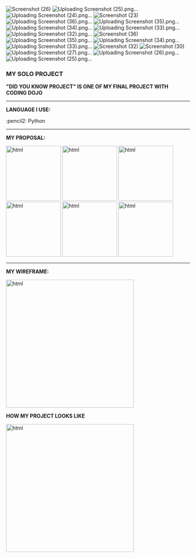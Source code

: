 ![Screenshot (26)](https://github.com/TanapaPalmer/SOLO-PROJECT/assets/119079803/82272e9d-5bcb-4941-8c5c-ed0ffa646241)
![Uploading Screenshot (25).png…]()
![Uploading Screenshot (24).png…]()
![Screenshot (23)](https://github.com/TanapaPalmer/SOLO-PROJECT/assets/119079803/688cf06b-0ada-492c-b250-6eed72d80cd1)
![Uploading Screenshot (36).png…]()
![Uploading Screenshot (35).png…]()
![Uploading Screenshot (34).png…]()
![Uploading Screenshot (33).png…]()
![Uploading Screenshot (32).png…]()
![Screenshot (36)](https://github.com/TanapaPalmer/SOLO-PROJECT/assets/119079803/60468ef2-5312-4fd6-a190-1f15c36a1310)
![Uploading Screenshot (35).png…]()
![Uploading Screenshot (34).png…]()
![Uploading Screenshot (33).png…]()
![Screenshot (32)](https://github.com/TanapaPalmer/SOLO-PROJECT/assets/119079803/66500469-33c9-406d-a926-263d798f2949)
![Screenshot (30)](https://github.com/TanapaPalmer/SOLO-PROJECT/assets/119079803/e00fde8d-6f58-4f2e-9618-7c50ea7dc6dc)
![Uploading Screenshot (27).png…]()
![Uploading Screenshot (26).png…]()
![Uploading Screenshot (25).png…]()
<div>
  <h3>MY SOLO PROJECT</h3>
  <p><strong>"DID YOU KNOW PROJECT" IS ONE OF MY FINAL PROJECT WITH CODING DOJO</strong></p>

  <hr>

  <div>
    <p><strong>LANGUAGE I USE:</strong></p>
    <p>:pencil2: Python</p>
  </div>

  <hr>

  <div>
    <p><strong>MY PROPOSAL:</strong></p>
    <img src="https://github.com/TanapaPalmer/SOLO-PROJECT/assets/119079803/c585cf5a-c3a8-45e2-a153-d9916a1cb2f2" alt="html" height="150"/>
    <img src="https://github.com/TanapaPalmer/SOLO-PROJECT/assets/119079803/47a2ff7c-b9d4-4f64-a1d7-090791aaff9d" alt="html" height="150"/>
    <img src="https://github.com/TanapaPalmer/SOLO-PROJECT/assets/119079803/53285bc7-bc0c-4280-aa56-b5768c1d04f1" alt="html" height="150"/>
    <img src="https://github.com/TanapaPalmer/SOLO-PROJECT/assets/119079803/e4ba9dde-fbd3-4fa8-a576-65ce491f1627" alt="html" height="150"/>
    <img src="https://github.com/TanapaPalmer/SOLO-PROJECT/assets/119079803/e369a1b1-c486-4648-851f-feb587947ba9" alt="html" height="150"/>
    <img src="https://github.com/TanapaPalmer/SOLO-PROJECT/assets/119079803/844a0d47-6263-4cda-bfb7-32eb6eb80cc9" alt="html" height="150"/>
  </div>

  <hr>

  <div>
    <p><strong>MY WIREFRAME:</strong></p>
    <img src="https://github.com/TanapaPalmer/SOLO-PROJECT/assets/119079803/3ee1f159-5a4f-4561-8f30-8afd00e20a8e" alt="html" height="350"/>
  </div>

  <div>
  <p><strong>HOW MY PROJECT LOOKS LIKE</strong></p>
    <img src="" alt="html" height="350"/>
  </div>
  
</div>
